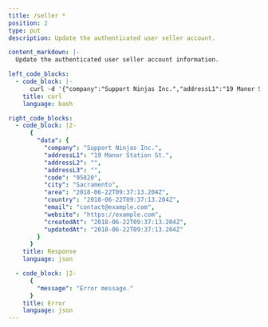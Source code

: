 ```yaml
---
title: /seller *
position: 2
type: put
description: Update the authenticated user seller account.

content_markdown: |-
  Update the authenticated user seller account information.

left_code_blocks:
  - code_block: |-
      curl -d '{"company":"Support Ninjas Inc.","addressL1":"19 Manor Station St.","addressL2":"","addressL3":"","code":"95820","city":"Sacramento","area":"2018-06-22T09:37:13.204Z","country":"2018-06-22T09:37:13.204Z","email":"contact@example.com","website":"https://example.com"}' -X PUT https://api.electraproject.org/seller
    title: curl
    language: bash

right_code_blocks:
  - code_block: |2-
      {
        "data": {
          "company": "Support Ninjas Inc.",
          "addressL1": "19 Manor Station St.",
          "addressL2": "",
          "addressL3": "",
          "code": "95820",
          "city": "Sacramento",
          "area": "2018-06-22T09:37:13.204Z",
          "country": "2018-06-22T09:37:13.204Z",
          "email": "contact@example.com",
          "website": "https://example.com",
          "createdAt": "2018-06-22T09:37:13.204Z",
          "updatedAt": "2018-06-22T09:37:13.204Z"
        }
      }
    title: Response
    language: json

  - code_block: |2-
      {
        "message": "Error message."
      }
    title: Error
    language: json
---
```

